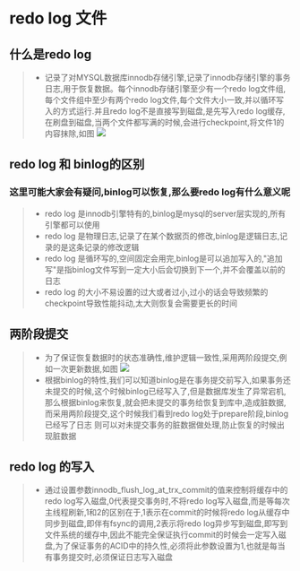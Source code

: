 
# redo log 文件

## 什么是redo log
> * 记录了对MYSQL数据库innodb存储引擎,记录了innodb存储引擎的事务日志,用于恢复数据。每个innodb存储引擎至少有一个redo log文件组,每个文件组中至少有两个redo log文件,每个文件大小一致,并以循环写入的方式运行.并且redo log不是直接写到磁盘,是先写入redo log缓存,在刷盘到磁盘,当两个文件都写满的时候,会进行checkpoint,将文件1的内容抹除,如图
![](/img/redolog.jpg)

## redo log 和 binlog的区别
### 这里可能大家会有疑问,binlog可以恢复,那么要redo log有什么意义呢

> * redo log 是innodb引擎特有的,binlog是mysql的server层实现的,所有引擎都可以使用
> * redo log 是物理日志,记录了在某个数据页的修改,binlog是逻辑日志,记录的是这条记录的修改逻辑
> * redo log 是循环写的,空间固定会用完,binlog是可以追加写入的,"追加写"是指binlog文件写到一定大小后会切换到下一个,并不会覆盖以前的日志
> * redo log 的大小不易设置的过大或者过小,过小的话会导致频繁的checkpoint导致性能抖动,太大则恢复会需要更长的时间

## 两阶段提交
> * 为了保证恢复数据时的状态准确性,维护逻辑一致性,采用两阶段提交,例如一次更新数据,如图
![](/img/两阶段提交.jpg)
> * 根据binlog的特性,我们可以知道binlog是在事务提交前写入,如果事务还未提交的时候,这个时候binlog已经写入了,但是数据库发生了异常宕机,那么根据binlog来恢复,就会把未提交的事务给恢复到库中,造成脏数据,而采用两阶段提交,这个时候我们看到redo log处于prepare阶段,binlog已经写了日志
则可以对未提交事务的脏数据做处理,防止恢复的时候出现脏数据

## redo log 的写入
> * 通过设置参数innodb_flush_log_at_trx_commit的值来控制将缓存中的redo log写入磁盘,0代表提交事务时,不将redo log写入磁盘,而是等每次主线程刷新,1和2的区别在于,1表示在commit的时候将redo log从缓存中同步到磁盘,即伴有fsync的调用,2表示将redo log异步写到磁盘,即写到文件系统的缓存中,因此不能完全保证执行commit的时候会一定写入磁盘,为了保证事务的ACID中的持久性,必须将此参数设置为1,也就是每当有事务提交时,必须保证日志写入磁盘